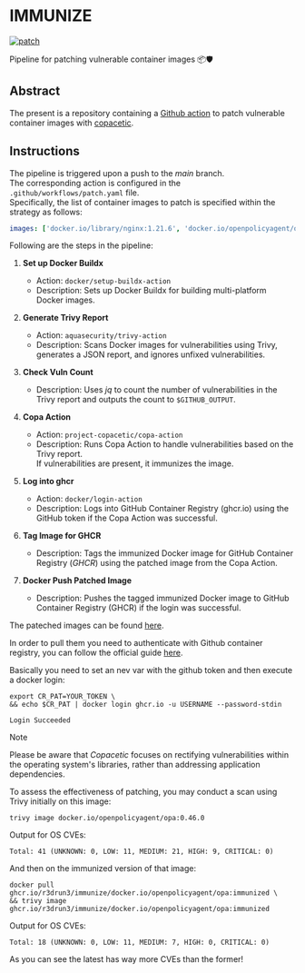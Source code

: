 # IMMUNIZE

[![patch](https://github.com/R3DRUN3/immunize/actions/workflows/patch.yaml/badge.svg)](https://github.com/R3DRUN3/immunize/actions/workflows/patch.yaml)

Pipeline for patching vulnerable container images 📦🛡️

## Abstract
The present is a repository containing a [Github action](https://github.com/features/actions) to patch vulnerable container images with [copacetic](https://github.com/project-copacetic/copacetic).  

## Instructions

The pipeline is triggered upon a push to the *main* branch.  
The corresponding action is configured in the `.github/workflows/patch.yaml` file.  
Specifically, the list of container images to patch is specified within the strategy as follows:

```yaml
images: ['docker.io/library/nginx:1.21.6', 'docker.io/openpolicyagent/opa:0.46.0']
```  
Following are the steps in the pipeline:  
1. **Set up Docker Buildx**
   - Action: `docker/setup-buildx-action`
   - Description: Sets up Docker Buildx for building multi-platform Docker images.

2. **Generate Trivy Report**
   - Action: `aquasecurity/trivy-action`
   - Description: Scans Docker images for vulnerabilities using Trivy, generates a JSON report, and ignores unfixed vulnerabilities.

3. **Check Vuln Count**
   - Description: Uses *jq* to count the number of vulnerabilities in the Trivy report and outputs the count to `$GITHUB_OUTPUT`.

4. **Copa Action**
   - Action: `project-copacetic/copa-action`
   - Description: Runs Copa Action to handle vulnerabilities based on the Trivy report.  
   If vulnerabilities are present, it immunizes the image.

1. **Log into ghcr**
   - Action: `docker/login-action`
   - Description: Logs into GitHub Container Registry (ghcr.io) using the GitHub token if the Copa Action was successful.

2. **Tag Image for GHCR**
   - Description: Tags the immunized Docker image for GitHub Container Registry (*GHCR*) using the patched image from the Copa Action.

3. **Docker Push Patched Image**
   - Description: Pushes the tagged immunized Docker image to GitHub Container Registry (GHCR) if the login was successful.

The pateched images can be found [here](https://github.com/R3DRUN3?tab=packages&repo_name=immunize).  

In order to pull them you need to authenticate with Github container registry, you can follow the official guide [here](https://docs.github.com/en/packages/working-with-a-github-packages-registry/working-with-the-container-registry#authenticating-with-a-personal-access-token-classic).  

Basically you need to set an nev var with the github token and then execute a docker login:  

```console
export CR_PAT=YOUR_TOKEN \
&& echo $CR_PAT | docker login ghcr.io -u USERNAME --password-stdin

Login Succeeded
```   

>[!Note]
> Please be aware that *Copacetic* focuses on rectifying vulnerabilities within the operating system's libraries, rather than addressing application dependencies.  

To assess the effectiveness of patching, you may conduct a scan using Trivy initially on this image:  
```console
trivy image docker.io/openpolicyagent/opa:0.46.0
```  

Output for OS CVEs:  
```console   
Total: 41 (UNKNOWN: 0, LOW: 11, MEDIUM: 21, HIGH: 9, CRITICAL: 0)
```  

And then on the immunized version of that image:  
```console
docker pull ghcr.io/r3drun3/immunize/docker.io/openpolicyagent/opa:immunized \
&& trivy image ghcr.io/r3drun3/immunize/docker.io/openpolicyagent/opa:immunized
```  

Output for OS CVEs:  
```console   
Total: 18 (UNKNOWN: 0, LOW: 11, MEDIUM: 7, HIGH: 0, CRITICAL: 0)
```  

As you can see the latest has way more CVEs than the former!  






